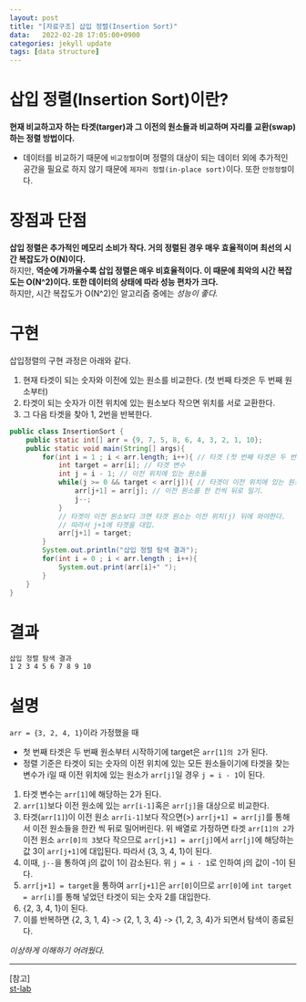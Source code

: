 ```yaml
---
layout: post
title: "[자료구조] 삽입 정렬(Insertion Sort)"
data:   2022-02-28 17:05:00+0900
categories: jekyll update
tags: [data structure]
---
```

# 삽입 정렬(Insertion Sort)이란?
**현재 비교하고자 하는 타겟(targer)과 그 이전의 원소들과 비교하며 자리를 교환(swap)하는 정렬 방법이다.**  
- 데이터를 비교하기 때문에 `비교정렬`이며 정렬의 대상이 되는 데이터 외에 추가적인 공간을 필요로 하지 않기 때문에 `제자리 정렬(in-place sort)`이다. 또한 `안정정렬`이다.

# 장점과 단점
**삽입 정렬은 추가적인 메모리 소비가 작다. 거의 정렬된 경우 매우 효율적이며 최선의 시간 복잡도가 O(N)이다.**  
하지만, **역순에 가까울수록 삽입 정렬은 매우 비효율적이다. 이 때문에 최악의 시간 복잡도는 O(N^2)이다. 또한 데이터의 상태에 따라 성능 편차가 크다.**  
하지만, 시간 복잡도가 O(N^2)인 알고리즘 중에는 *성능이 좋다.*  
  
# 구현
삽입정렬의 구현 과정은 아래와 같다.
1. 현재 타겟이 되는 숫자와 이전에 있는 원소를 비교한다. (첫 번째 타겟은 두 번째 원소부터)
2. 타겟이 되는 숫자가 이전 위치에 있는 원소보다 작으면 위치를 서로 교환한다.
3. 그 다음 타겟을 찾아 1, 2번을 반복한다.

```java
public class InsertionSort {
    public static int[] arr = {9, 7, 5, 8, 6, 4, 3, 2, 1, 10};
    public static void main(String[] args){
        for(int i = 1 ; i < arr.length; i++){ // 타겟 (첫 번째 타겟은 두 번째 원소부터이기에 1부터 시작)
            int target = arr[i]; // 타겟 변수
            int j = i - 1; // 이전 위치에 있는 원소들
            while(j >= 0 && target < arr[j]){ // 타겟이 이전 위치에 있는 원소보다 작으면
                arr[j+1] = arr[j]; // 이전 원소를 한 칸씩 뒤로 밀기.
                j--;
            }
            // 타겟이 이전 원소보다 크면 타겟 원소는 이전 위치(j) 뒤에 와야한다.
            // 따라서 j+1에 타겟을 대입.
            arr[j+1] = target;
        }
        System.out.println("삽입 정렬 탐색 결과");
        for(int i = 0 ; i < arr.length ; i++){
            System.out.print(arr[i]+" ");
        }
    }
}

```

# 결과
```console
삽입 정렬 탐색 결과
1 2 3 4 5 6 7 8 9 10 
```

# 설명
`arr = {3, 2, 4, 1}`이라 가정했을 때  
- 첫 번째 타겟은 두 번째 원소부터 시작하기에 target은 `arr[1]의 2`가 된다.  
- 정렬 기준은 타겟이 되는 숫자의 이전 위치에 있는 모든 원소들이기에 타겟을 찾는 변수가 i일 때 이전 위치에 있는 원소가 `arr[j]`일 경우 `j = i - 1`이 된다.  
1. 타겟 변수는 `arr[1]`에 해당하는 2가 된다.  
2. `arr[1]`보다 이전 원소에 있는 `arr[i-1]`혹은 `arr[j]`을 대상으로 비교한다.  
3. 타겟(`arr[1]`)이 이전 원소 `arr[i-1]`보다 작으면(>) `arr[j+1] = arr[j]`를 통해서 이전 원소들을 한칸 씩 뒤로 밀어버린다. 위 배열로 가정하면 타겟 `arr[1]의 2`가 이전 원소 `arr[0]의 3`보다 작으므로 `arr[j+1] = arr[j]`에서 `arr[j]`에 해당하는 값 3이 `arr[j+1]`에 대입된다. 따라서 {3, 3, 4, 1}이 된다.  
4. 이때, `j--`을 통하여 j의 값이 1이 감소된다. 위 `j = i - 1`로 인하여 j의 값이 -1이 된다.  
5. `arr[j+1] = target`을 통하여 `arr[j+1]`은 `arr[0]`이므로 `arr[0]`에 `int target = arr[i]`를 통해 넣었던 타겟이 되는 숫자 2를 대입한다.  
6. {2, 3, 4, 1}이 된다.  
7. 이를 반복하면 {2, 3, 1, 4} -> {2, 1, 3, 4} -> {1, 2, 3, 4}가 되면서 탐색이 종료된다.  
  
*이상하게 이해하기 어려웠다.*
  
  
  
  
  
---
[참고]  
[st-lab](https://st-lab.tistory.com/179)  